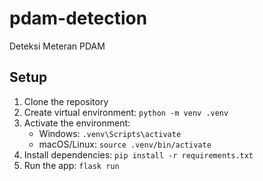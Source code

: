 # pdam-detection

Deteksi Meteran PDAM

## Setup

1. Clone the repository
2. Create virtual environment: `python -m venv .venv`
3. Activate the environment:
   - Windows: `.venv\Scripts\activate`
   - macOS/Linux: `source .venv/bin/activate`
4. Install dependencies: `pip install -r requirements.txt`
6. Run the app: `flask run`